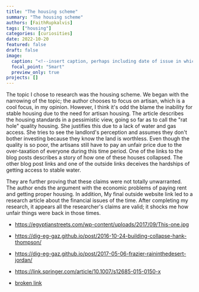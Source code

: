 ```yaml
---
title: "The housing scheme"
summary: "The housing scheme"
authors: [FaithRupkalvis]
tags: ["housing"]
categories: [curiosities]
date: 2022-10-20
featured: false
draft: false
image:
  caption: "<!--insert caption, perhaps including date of issue in which feature image appears-->"
  focal_point: "Smart"
  preview_only: true
projects: []
---
```

The topic I chose to research was the housing scheme. We began with the narrowing of the topic; the author chooses to focus on artisan, which is a cool focus, in my opinion. However, I think it's odd the blame the inability for stable housing due to the need for artisan housing. The article describes the housing standards in a pessimistic view, going so far as to call the "rat hole" quality housing. She justifies this due to a lack of water and gas access. She tries to see the landlord's perception and assumes they don't bother investing because they know the land is worthless. Even though the quality is so poor, the artisans still have to pay an unfair price due to the over-taxation of everyone during this time period. One of the links to the blog posts describes a story of how one of these houses collapsed. The other blog post links and one of the outside links deceives the hardships of getting access to stable water.

They are further proving that these claims were not totally unwarranted. The author ends the argument with the economic problems of paying rent and getting proper housing. In addition, My final outside website link led to a research article about the financial issues of the time. After completing my research, it appears all the researcher's claims are valid; it shocks me how unfair things were back in those times.

- https://egyptianstreets.com/wp-content/uploads/2017/09/This-one.jpg

- https://dig-eg-gaz.github.io/post/2016-10-24-building-collapse-hank-thompson/

- https://dig-eg-gaz.github.io/post/2017-05-06-frazier-raininthedesert-jordan/

- https://link.springer.com/article/10.1007/s12685-015-0150-x

- [broken link](https://d1wqtxts1xzle7.cloudfront.net/35375155/WarburtonJESHO43-libre.pdf?1414935725=&response-content-disposition=inline%3B+filename%3DBefore_the_IMF.pdf&Expires=1666563577&Signature=cMckPeYqDmScug-BmDtbkyz~Wl0jp~ETjDkOZiZV7l3NH2BBOWZRw7XGIU9l7QFzjqHWkedc~qFnLBNrmXEKmgcDl8yEMMZP-e6tQXiJ766K3dxESrOcA-n6ynQ1bho84H3jvilZEhmHhrEEc8~uUCfGSPEXnDDD5hU38-wcHMyIaMQjHJEh1I4fH~gAVm4Sd6SrqpIUJbgwdOEmFF0eNRwziZ8fRI9CWy5OOc9ZojdhFzwtk8HUq8EPsysldH8L6p0swsr2yYHbYGu28Li36cv8ezWQZH-w4Ohp39qBh1zkw8lxFjtOsvJkj-N9fKp2UuL13W00afj6ye7CW9j3mA__&Key-Pair-Id=APKAJLOHF5GGSLRBV4ZA)


